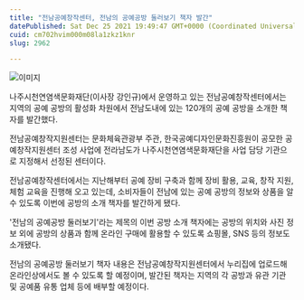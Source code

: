 ```yaml
---
title: "전남공예창작센터, 전남의 공예공방 둘러보기 책자 발간"
datePublished: Sat Dec 25 2021 19:49:47 GMT+0000 (Coordinated Universal Time)
cuid: cm702hvim000m08la1zkz1knr
slug: 2962

---
```



![이미지](https://cdn.hashnode.com/res/hashnode/image/upload/v1739253278458/a0b4bbef-b5e8-4efc-8347-9dbf1e873bd3.jpeg)

나주시천연염색문화재단(이사장 강인규)에서 운영하고 있는 전남공예창작센터에서는 지역의 공예 공방의 활성화 차원에서 전남도내에 있는 120개의 공예 공방을 소개한 책자를 발간했다.

전남공예창작지원센터는 문화체육관광부 주관, 한국공예디자인문화진흥원이 공모한 공예창작지원센터 조성 사업에 전라남도가 나주시천연염색문화재단을 사업 담당 기관으로 지정해서 선정된 센터이다.

전남공예창작센터에서는 지난해부터 공예 장비 구축과 함께 장비 활용, 교육, 창작 지원, 체험 교육을 진행해 오고 있는데, 소비자들이 전남에 있는 공예 공방의 정보와 상품을 알 수 있도록 이번에 공방의 소개 책자를 발간하게 됐다.

'전남의 공예공방 둘러보기'라는 제목의 이번 공방 소개 책자에는 공방의 위치와 사진 정보 외에 공방의 상품과 함께 온라인 구매에 활용할 수 있도록 쇼핑몰, SNS 등의 정보도 소개됐다.

전남의 공예공방 둘러보기 책자 내용은 전남공예창작지원센터에서 누리집에 업로드해 온라인상에서도 볼 수 있도록 할 예정이며, 발간된 책자는 지역의 각 공방과 유관 기관 및 공예품 유통 업체 등에 배부할 예정이다.